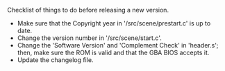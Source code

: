 Checklist of things to do before releasing a new version.

- Make sure that the Copyright year in '/src/scene/prestart.c' is up to
  date.
- Change the version number in '/src/scene/start.c'.
- Change the 'Software Version' and 'Complement Check' in 'header.s';
  then, make sure the ROM is valid and that the GBA BIOS accepts it.
- Update the changelog file.
